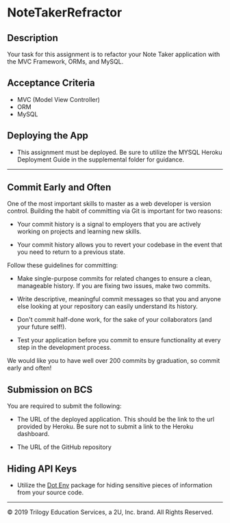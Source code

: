 # NoteTakerRefractor

## Description

Your task for this assignment is to refactor your Note Taker application with the MVC Framework, ORMs, and MySQL.

## Acceptance Criteria

* MVC (Model View Controller)
* ORM
* MySQL

## Deploying the App

* This assignment must be deployed. Be sure to utilize the MYSQL Heroku Deployment Guide in the supplemental folder for guidance.

- - -

## Commit Early and Often

One of the most important skills to master as a web developer is version control. Building the habit of committing via Git is important for two reasons:

* Your commit history is a signal to employers that you are actively working on projects and learning new skills.

* Your commit history allows you to revert your codebase in the event that you need to return to a previous state.

Follow these guidelines for committing:

* Make single-purpose commits for related changes to ensure a clean, manageable history. If you are fixing two issues, make two commits.

* Write descriptive, meaningful commit messages so that you and anyone else looking at your repository can easily understand its history.

* Don't commit half-done work, for the sake of your collaborators (and your future self!).

* Test your application before you commit to ensure functionality at every step in the development process.

We would like you to have well over 200 commits by graduation, so commit early and often!

## Submission on BCS

You are required to submit the following:

* The URL of the deployed application. This should be the link to the url provided by Heroku. Be sure not to submit a link to the Heroku dashboard.

* The URL of the GitHub repository

## Hiding API Keys
* Utilize the [Dot Env](https://www.npmjs.com/package/dotenv) package for hiding sensitive pieces of information from your source code. 


- - -
© 2019 Trilogy Education Services, a 2U, Inc. brand. All Rights Reserved.
